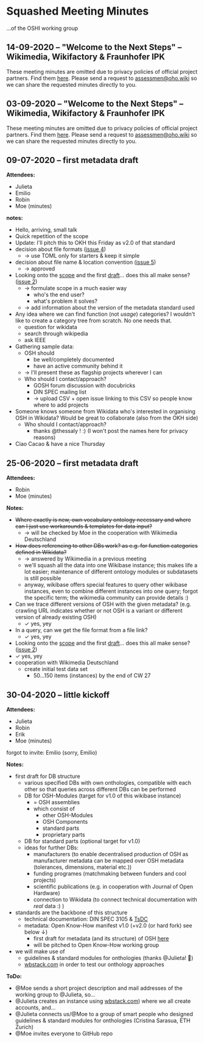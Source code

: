 # Squashed Meeting Minutes

…of the OSHI working group

## 14-09-2020 – "Welcome to the Next Steps" – Wikimedia, Wikifactory & Fraunhofer IPK

These meeting minutes are omitted due to privacy policies of official project partners.
Find them [here](https://tubcloud.tu-berlin.de/s/SdeJ4neMMzDJeNr/download?path=%2F02_Meetings%2F01_Work%20Package%20Meetings%2FWP3&files=%5BT3.3%5D%20running%20minutes.md).
Please send a request to <assessmen@oho.wiki> so we can share the requested minutes directly to you.

## 03-09-2020 – "Welcome to the Next Steps" – Wikimedia, Wikifactory & Fraunhofer IPK

These meeting minutes are omitted due to privacy policies of official project partners.
Find them [here](https://tubcloud.tu-berlin.de/s/SdeJ4neMMzDJeNr/download?path=%2F02_Meetings%2F01_Work%20Package%20Meetings%2FWP3&files=%5BT3.3%5D%20running%20minutes.md).
Please send a request to <assessmen@oho.wiki> so we can share the requested minutes directly to you.

## 09-07-2020 – first metadata draft

**Attendees:**

- Julieta
- Emilio
- Robin
- Moe (minutes)

**notes:**

- Hello, arriving, small talk
- Quick repetition of the scope
- Update: I'll pitch this to OKH this Friday as v2.0 of that standard
- decision about file formats ([issue 4](https://github.com/OPEN-NEXT/OSHI/issues/4))
  - → use TOML only for starters & keep it simple
- decision about file name & location convention ([issue 5](https://github.com/OPEN-NEXT/OSHI/issues/5))
  - → approved
- Looking onto the [scope](Wikibase_Qs.md) and the first [draft](OSH_metadata.md)… does this all make sense? ([issue 2](https://github.com/OPEN-NEXT/OSHI/issues/2))
  - → formulate scope in a much easier way
    - who's the end user?
    - what's problem it solves?
  - → add information about the version of the metadata standard used
- Any idea where we can find function (not _usage_) categories? I wouldn't like to create a category tree from scratch. No one needs that.
  - question for wikidata
  - search through wikipedia
  - ask IEEE
- Gathering sample data:
  - OSH should
    - be well/completely documented
    - have an active community behind it
  - → I'll present these as flagship projects wherever I can
  - Who should I contact/approach?
    - GOSH forum discussion with docubricks
    - DIN SPEC mailing list
    - → upload CSV + open issue linking to this CSV so people know where to add projects
- Someone knows someone from Wikidata who's interested in organising OSH in Wikidata? Would be great to collaborate (also from the OKH side)
  - Who should I contact/approach?
    - thanks @thessaly ! :) (I won't post the names here for privacy reasons)
- Ciao Cacao & have a nice Thursday

## 25-06-2020 – first metadata draft

**Attendees:**

- Robin
- Moe (minutes)

**Notes:**

- ~~Where exactly is new, own vocabulary ontology necessary and where can I just use workarounds & templates for data input?~~
  - → will be checked by Moe in the cooperation with Wikimedia Deutschland
- ~~How does referencing to other DBs work? as e.g. for function categories defined in Wikidata?~~
  - → answered by Wikimedia in a previous meeting
  - we'll squash all the data into one Wikibase instance; this makes life a lot easier; maintenance of different ontology modules or subdatasets is still possible
  - anyway, wikibase offers special features to query other wikibase instances, even to combine different instances into one query; forgot the specific term; the wikimedia community can provide details :)
- Can we trace different versions of OSH with the given metadata? (e.g. crawling URL indicates whether or not OSH is a variant or different version of already existing OSH)
  - ✓ yes, yey
- In a query, can we get the file format from a file link?
  - ✓ yes, yey
- Looking onto the [scope](Wikibase_Qs.md) and the first [draft](OSH_metadata.md)… does this all make sense? ([issue 2](https://github.com/OPEN-NEXT/OSHI/issues/2))
- ✓ yes, yey
- cooperation with Wikimedia Deutschland
  - create initial test data set
    - 50…150 items (instances) by the end of CW 27

## 30-04-2020 – little kickoff

**Attendees:**

- Julieta
- Robin
- Erik
- Moe (minutes)

forgot to invite: Emilio (sorry, Emilio)

**Notes:**

- first draft for DB structure
  - various specified DBs with own onthologies, compatible with each other so that queries across different DBs can be performed
  - DB for OSH-Modules (target for v1.0 of this wikibase instance)
    - = OSH assemblies
    - which consist of
      - other OSH-Modules
      - OSH Components
      - standard parts
      - proprietary parts
  - DB for standard parts (optional target for v1.0)
  - ideas for further DBs:
    - manufacturers (to enable decentralised production of OSH as manufacturer metadata can be mapped over OSH metadata (tolerances, dimensions, material etc.))
    - funding programes (matchmaking between funders and cool projects)
    - scientific publications (e.g. in  cooperation with Journal of Open Hardware)
    - connection to Wikidata (to connect technical documentation with _real_ data :) )
- standards are the backbone of this structure
  - technical documentation: DIN SPEC 3105 & [TsDC](https://gitlab.com/OSEGermany/oh-tsdc/)
  - metadata: Open Know-How manifest v1.0 (+v2.0 (or hard fork) see below ↓)
    - first draft for metadata (and its structure) of OSH [here](OSH%20metadata.md)
    - will be pitched to Open Know-How working group
- we will make use of
  - guidelines & standard modules for onthologies (thanks @Julieta! 🎉)
  - [wbstack.com](wbstack.com) in order to test our onthology approaches

**ToDo:**

- @Moe sends a short project description and mail addresses of the working group to @Julieta, so…
- @Julieta creates an instance using [wbstack.com](wbstack.com)) where we all create accounts, and…
- @Julieta connects us/@Moe to a group of smart people who designed guidelines & standard modules for onthologies (Cristina Sarasua, ETH Zurich)
- @Moe invites everyone to GitHub repo
